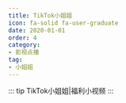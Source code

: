```yaml
---
title: TikTok小姐姐
icon: fa-solid fa-user-graduate
date: 2020-01-01
order: 4
category:
- 影视点播
tag:
- 小姐姐
---
```


<ArtPlayer :src :config="artPlayerConfig" />
::: tip TikTok小姐姐|福利小视频
:::

<script setup lang="ts">
  import { artplayerPlaylist } from 'cps/artplayer-plugin-playlist'
  import { poster } from 'cps/artConst'
  import { vod } from 'db'
  import { useStorage } from '@vueuse/core'
  import { onMounted, nextTick, onDeactivated } from "vue";

  const vodId = "tiktok"

  const state = useStorage(
    vodId,
    {
      PlayList: []
    }
  )

  const src = state.value.PlayList[0] ? state.value.PlayList[0].url : ""

  onMounted(() => {
    nextTick(async () => {
      const { data } = await vod.find({ "name": vodId })
      state.value.PlayList = data.slice(0, 100)
    })
  });

  const artPlayerConfig = {
    poster,
    fullscreen: true,
    fullscreenWeb: true,
    muted: true,
    autoplay: true,
    plugins: [
      artplayerPlaylist({
        autoNext: true,
        playlist: state.value.PlayList
      })
    ],
  }
</script>
